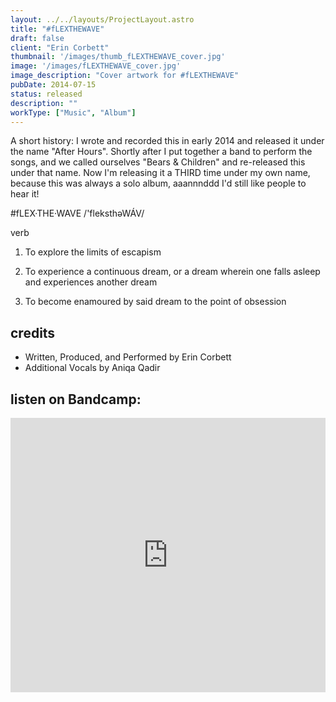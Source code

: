 ```yaml
---
layout: ../../layouts/ProjectLayout.astro
title: "#fLEXTHEWAVE"
draft: false
client: "Erin Corbett"
thumbnail: '/images/thumb_fLEXTHEWAVE_cover.jpg'
image: '/images/fLEXTHEWAVE_cover.jpg'
image_description: "Cover artwork for #fLEXTHEWAVE"
pubDate: 2014-07-15
status: released
description: ""
workType: ["Music", "Album"]
---
```


A short history: I wrote and recorded this in early 2014 and released it under the name "After Hours". Shortly after I put together a band to perform the songs, and we called ourselves "Bears & Children" and re-released this under that name. Now I'm releasing it a THIRD time under my own name, because this was always a solo album, aaannnddd I'd still like people to hear it!

#fLEX·THE·WAVE
/'fleksthəWÁV/

verb
1. To explore the limits of escapism

2. To experience a continuous dream, or a dream wherein one falls asleep and experiences another dream

3. To become enamoured by said dream to the point of obsession

## credits

- Written, Produced, and Performed by Erin Corbett
- Additional Vocals by Aniqa Qadir

## listen on Bandcamp:

<iframe style="border: 0; width: 100%; height: 439px;" src="https://bandcamp.com/EmbeddedPlayer/album=3984688000/size=large/bgcol=333333/linkcol=e99708/artwork=none/transparent=true/" seamless><a href="https://erincorbett.bandcamp.com/album/flexthewave">#fLEXTHEWAVE by Erin Corbett</a></iframe>